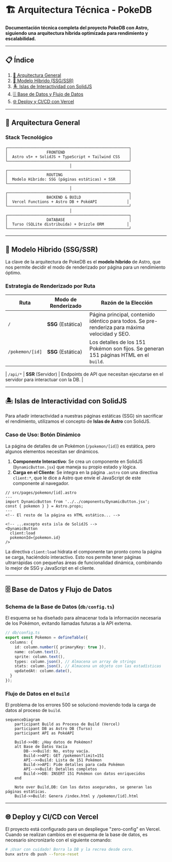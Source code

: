 # 🏗️ Arquitectura Técnica - PokeDB

**Documentación técnica completa del proyecto PokeDB con Astro, siguiendo una arquitectura híbrida optimizada para rendimiento y escalabilidad.**

---

## 📋 **Índice**

1. [🎯 Arquitectura General](#-arquitectura-general)
2. [🚀 Modelo Híbrido (SSG/SSR)](#-modelo-híbrido-ssgssr)
3. [🏝️ Islas de Interactividad con SolidJS](#️-islas-de-interactividad-con-solidjs)
4. [🗄️ Base de Datos y Flujo de Datos](#️-base-de-datos-y-flujo-de-datos)
5. [🌐 Deploy y CI/CD con Vercel](#-deploy-y-cicd-con-vercel)

---

## 🎯 **Arquitectura General**

### **Stack Tecnológico**

```
┌─────────────────────────────────────────────────────┐
│                 FRONTEND                            │
│  Astro v5+ + SolidJS + TypeScript + Tailwind CSS    │
└─────────────────────────────────────────────────────┘
                            │
┌─────────────────────────────────────────────────────┐
│                 ROUTING                             │
│  Modelo Híbrido: SSG (páginas estáticas) + SSR      │
└─────────────────────────────────────────────────────┘
                            │
┌─────────────────────────────────────────────────────┐
│                 BACKEND & BUILD                     │
│  Vercel Functions + Astro DB + PokéAPI             │
└─────────────────────────────────────────────────────┘
                            │
┌─────────────────────────────────────────────────────┐
│                 DATABASE                            │
│  Turso (SQLite distribuida) + Drizzle ORM          │
└─────────────────────────────────────────────────────┘
```

---

## 🚀 **Modelo Híbrido (SSG/SSR)**

La clave de la arquitectura de PokeDB es el **modelo híbrido** de Astro, que nos permite decidir el modo de renderizado por página para un rendimiento óptimo.

### **Estrategia de Renderizado por Ruta**

| Ruta              | Modo de Renderizado | Razón de la Elección                                                                    |
|-------------------|---------------------|-----------------------------------------------------------------------------------------|
| `/`               | **SSG** (Estática)  | Página principal, contenido idéntico para todos. Se pre-renderiza para máxima velocidad y SEO. |
| `/pokemon/[id]`   | **SSG** (Estática)  | Los detalles de los 151 Pokémon son fijos. Se generan 151 páginas HTML en el `build`.   |

| `/api/*`          | **SSR** (Servidor)  | Endpoints de API que necesitan ejecutarse en el servidor para interactuar con la DB.     |

---

## 🏝️ **Islas de Interactividad con SolidJS**

Para añadir interactividad a nuestras páginas estáticas (SSG) sin sacrificar el rendimiento, utilizamos el concepto de **Islas de Astro** con SolidJS.

### **Caso de Uso: Botón Dinámico**

La página de detalles de un Pokémon (`/pokemon/[id]`) es estática, pero algunos elementos necesitan ser dinámicos. 

1.  **Componente Interactivo**: Se crea un componente en SolidJS (`DynamicButton.jsx`) que maneja su propio estado y lógica.
2.  **Carga en el Cliente**: Se integra en la página `.astro` con una directiva `client:*`, que le dice a Astro que envíe el JavaScript de este componente al navegador.

```astro
// src/pages/pokemon/[id].astro
---
import DynamicButton from '../../components/DynamicButton.jsx';
const { pokemon } } = Astro.props;
---
<!-- El resto de la página es HTML estático... -->

<!-- ...excepto esta isla de SolidJS -->
<DynamicButton 
  client:load 
  pokemonId={pokemon.id} 
/>
```

La directiva `client:load` hidrata el componente tan pronto como la página se carga, haciéndolo interactivo. Esto nos permite tener páginas ultrarrápidas con pequeñas áreas de funcionalidad dinámica, combinando lo mejor de SSG y JavaScript en el cliente.

---

## 🗄️ **Base de Datos y Flujo de Datos**

### **Schema de la Base de Datos (`db/config.ts`)**

El esquema se ha diseñado para almacenar toda la información necesaria de los Pokémon, evitando llamadas futuras a la API externa.

```typescript
// db/config.ts
export const Pokemon = defineTable({
  columns: {
    id: column.number({ primaryKey: true }),
    name: column.text(),
    sprite: column.text(),
    types: column.json(), // Almacena un array de strings
    stats: column.json(), // Almacena un objeto con las estadísticas
    updatedAt: column.date(),
  }
});
```

### **Flujo de Datos en el `Build`**

El problema de los errores 500 se solucionó moviendo toda la carga de datos al proceso de `build`.

```mermaid
sequenceDiagram
    participant Build as Proceso de Build (Vercel)
    participant DB as Astro DB (Turso)
    participant API as PokéAPI

    Build->>DB: ¿Hay datos de Pokémon?
    alt Base de Datos Vacía
        DB-->>Build: No, estoy vacía.
        Build->>API: GET /pokemon?limit=151
        API-->>Build: Lista de 151 Pokémon
        Build->>API: Pide detalles para cada Pokémon
        API-->>Build: Detalles completos
        Build->>DB: INSERT 151 Pokémon con datos enriquecidos
    end

    Note over Build,DB: Con los datos asegurados, se generan las páginas estáticas.
    Build->>Build: Genera /index.html y /pokemon/[id].html
```

---

## 🌐 **Deploy y CI/CD con Vercel**

El proyecto está configurado para un despliegue "zero-config" en Vercel. Cuando se realizan cambios en el esquema de la base de datos, es necesario sincronizarlo con el siguiente comando:

```bash
# ¡Usar con cuidado! Borra la DB y la recrea desde cero.
bunx astro db push --force-reset
```
